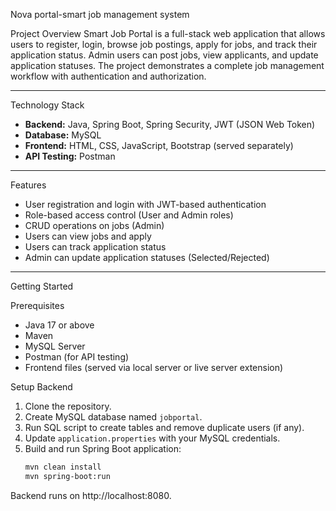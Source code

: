Nova portal-smart job management system

Project Overview
Smart Job Portal is a full-stack web application that allows users to register, login, browse job postings, apply for jobs, and track their application status. 
Admin users can post jobs, view applicants, and update application statuses. The project demonstrates a complete job management workflow with authentication 
and authorization.

---
Technology Stack
- **Backend:** Java, Spring Boot, Spring Security, JWT (JSON Web Token)
- **Database:** MySQL
- **Frontend:** HTML, CSS, JavaScript, Bootstrap (served separately)
- **API Testing:** Postman

---

Features
- User registration and login with JWT-based authentication
- Role-based access control (User and Admin roles)
- CRUD operations on jobs (Admin)
- Users can view jobs and apply
- Users can track application status
- Admin can update application statuses (Selected/Rejected)

---

Getting Started

 Prerequisites
- Java 17 or above
- Maven
- MySQL Server
- Postman (for API testing)
- Frontend files (served via local server or live server extension)

Setup Backend
1. Clone the repository.
2. Create MySQL database named `jobportal`.
3. Run SQL script to create tables and remove duplicate users (if any).
4. Update `application.properties` with your MySQL credentials.
5. Build and run Spring Boot application:
   ```bash
   mvn clean install
   mvn spring-boot:run


Backend runs on http://localhost:8080.

   
